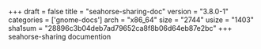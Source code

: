 +++
draft = false
title = "seahorse-sharing-doc"
version = "3.8.0-1"
categories = ['gnome-docs']
arch = "x86_64"
size = "2744"
usize = "1403"
sha1sum = "28896c3b04deb7ad79652ca8f8b06d64eb87e2bc"
+++
seahorse-sharing documention